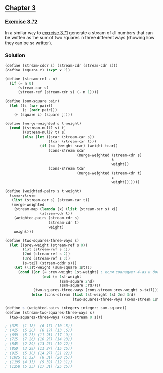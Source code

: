 ## [Chapter 3](../index.md#3-Modularity-Objects-and-State)

### [Exercise 3.72](https://mitpress.mit.edu/sites/default/files/sicp/full-text/book/book-Z-H-24.html#%_thm_3.72)

In a similar way to [exercise 3.71][1] generate a stream of all numbers that can be written as the sum of two squares in three different ways (showing how they can be so written).

### Solution

```scheme
(define (stream-cddr s) (stream-cdr (stream-cdr s)))
(define (square x) (expt x 2))

(define (stream-ref s n)
  (if (= n 0)
      (stream-car s)
      (stream-ref (stream-cdr s) (- n 1))))

(define (sum-square pair)
  (let ((i (car pair))
        (j (cadr pair)))
    (+ (square i) (square j))))

(define (merge-weighted s t weight)
  (cond ((stream-null? s) t)
        ((stream-null? t) s)
        (else (let ((scar (stream-car s))
                    (tcar (stream-car t)))
                (if (<= (weight scar) (weight tcar))
                    (cons-stream scar
                                 (merge-weighted (stream-cdr s)
                                                 t
                                                 weight))
                    (cons-stream tcar
                                 (merge-weighted (stream-cdr t)
                                                 s
                                                 weight)))))))

(define (weighted-pairs s t weight)
  (cons-stream
   (list (stream-car s) (stream-car t))
   (merge-weighted
    (stream-map (lambda (x) (list (stream-car s) x))
                (stream-cdr t))
    (weighted-pairs (stream-cdr s)
                    (stream-cdr t)
                    weight)
    weight)))
```
```scheme
(define (two-squares-three-ways s)
  (let ((prev-weight (stream-ref s 0))
        (1st (stream-ref s 1))
        (2nd (stream-ref s 2))
        (3rd (stream-ref s 3))
        (s-tail (stream-cddr s)))
    (let ((1st-weight (sum-square 1st)))
      (cond ((or (= prev-weight 1st-weight) ; если совпадает 4-ая и более пара подряд
                 (not (= 1st-weight
                         (sum-square 2nd)
                         (sum-square 3rd))))
             (two-squares-three-ways (cons-stream prev-weight s-tail)))
            (else (cons-stream (list 1st-weight 1st 2nd 3rd)
                               (two-squares-three-ways (cons-stream 1st-weight s-tail))))))))

(define s (weighted-pairs integers integers sum-square))
(define (stream-two-squares-three-ways s)
  (two-squares-three-ways (cons-stream 0 s)))

; (325  (1 18)  (6 17) (10 15))
; (425  (5 20)  (8 19) (13 16))
; (650  (5 25) (11 23) (17 19))
; (725  (7 26) (10 25) (14 23))
; (845  (2 29) (13 26) (19 22))
; (850  (3 29) (11 27) (15 25))
; (925  (5 30) (14 27) (21 22))
; (1025 (1 32)  (8 31) (20 25))
; (1105 (4 33)  (9 32) (12 31))
; (1250 (5 35) (17 31) (25 25))
```

[1]: ./Exercise%203.71.md

